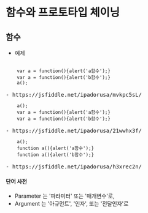 # 함수와 프로토타입 체이닝

## 함수 
- 예제
<pre>
<code>
    var a = function(){alert('a함수');}
    var a = function(){alert('b함수');}
    a();
</code>
- https://jsfiddle.net/ipadorusa/mvkpc5sL/
<code>
    a();
    var a = function(){alert('a함수');}
    var a = function(){alert('b함수');}        
</code>
- https://jsfiddle.net/ipadorusa/21wwhx3f/
<code>
    a();
    function a(){alert('a함수');}
    function a(){alert('b함수');}
</code>
- https://jsfiddle.net/ipadorusa/h3xrec2n/
</pre>




#### 단어 사전
 - Parameter 는 '파라미터' 또는 '매개변수'로,
 - Argument 는 '아규먼트', '인자', 또는 '전달인자'로